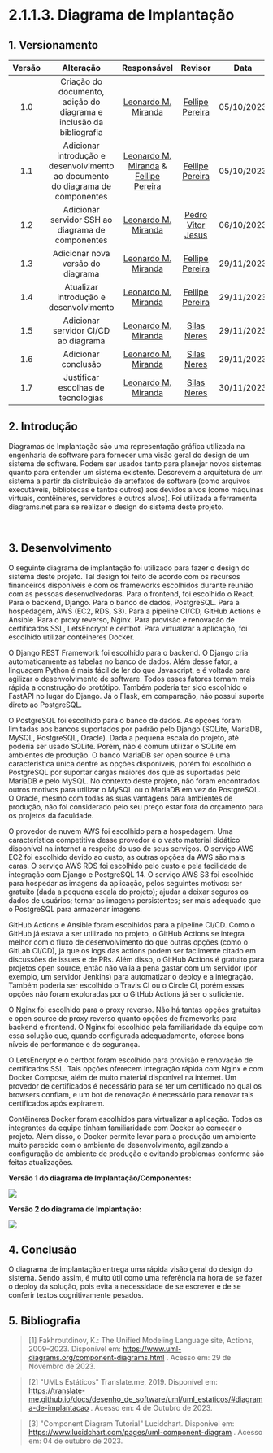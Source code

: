 # 2.1.1.3. Diagrama de Implantação

## 1. Versionamento

| Versão |                      Alteração                      |    Responsável     |      Revisor       | Data  |
| :----: | :-------------------------------------------------: | :----------------: | :----------------: | :---: |
|  1.0   |  Criação do documento, adição do diagrama e inclusão da bibliografia   | [Leonardo M. Miranda](https://github.com/leomichalski)  | [Fellipe Pereira](https://github.com/fellipepcs) | 05/10/2023 |
|  1.1   |  Adicionar introdução e desenvolvimento ao documento do diagrama de componentes   | [Leonardo M. Miranda](https://github.com/leomichalski) & [Fellipe Pereira](https://github.com/fellipepcs) | [Fellipe Pereira](https://github.com/fellipepcs)| 05/10/2023 |
|  1.2   |  Adicionar servidor SSH ao diagrama de componentes | [Leonardo M. Miranda](https://github.com/leomichalski) | [Pedro Vitor Jesus](https://github.com/Peedrooo) | 06/10/2023 |
|  1.3   |  Adicionar nova versão do diagrama | [Leonardo M. Miranda](https://github.com/leomichalski) | [Fellipe Pereira](https://github.com/fellipepcs) | 29/11/2023 |
|  1.4   |  Atualizar introdução e desenvolvimento | [Leonardo M. Miranda](https://github.com/leomichalski) | [Fellipe Pereira](https://github.com/fellipepcs) | 29/11/2023 |
|  1.5   |  Adicionar servidor CI/CD ao diagrama | [Leonardo M. Miranda](https://github.com/leomichalski) | [Silas Neres](https://github.com/Silas-neres) | 29/11/2023 |
|  1.6   |  Adicionar conclusão | [Leonardo M. Miranda](https://github.com/leomichalski) | [Silas Neres](https://github.com/Silas-neres) | 29/11/2023 |
|  1.7   |  Justificar escolhas de tecnologias | [Leonardo M. Miranda](https://github.com/leomichalski) | [Silas Neres](https://github.com/Silas-neres) | 30/11/2023 |

## 2. Introdução

Diagramas de Implantação são uma representação gráfica utilizada na engenharia de software para fornecer uma visão geral do design de um sistema de software. Podem ser usados tanto para planejar novos sistemas quanto para entender um sistema existente. Descrevem a arquitetura de um sistema a partir da distribuição de artefatos de software (como arquivos executáveis, bibliotecas e tantos outros) aos devidos alvos (como máquinas virtuais, contêineres, servidores e outros alvos). Foi utilizada a ferramenta diagrams.net para se realizar o design do sistema deste projeto.

<br/>


## 3. Desenvolvimento

O seguinte diagrama de implantação foi utilizado para fazer o design do sistema deste projeto. Tal design foi feito de acordo com os recursos financeiros disponíveis e com os frameworks escolhidos durante reunião com as pessoas desenvolvedoras. Para o frontend, foi escolhido o React. Para o backend, Django. Para o banco de dados, PostgreSQL. Para a hospedagem, AWS (EC2, RDS, S3). Para a pipeline CI/CD, GitHub Actions e Ansible. Para o proxy reverso, Nginx. Para provisão e renovação de certificados SSL, LetsEncrypt e certbot. Para virtualizar a aplicação, foi escolhido utilizar contêineres Docker.

<!-- O React foi escolhido para o frontend. Também poderia ter sido escolhido tal, tal e tal. -->

O Django REST Framework foi escolhido para o backend. O Django cria automaticamente as tabelas no banco de dados. Além desse fator, a linguagem Python é mais fácil de ler do que Javascript, e é voltada para agilizar o desenvolvimento de software. Todos esses fatores tornam mais rápida a construção do protótipo. Também poderia ter sido escolhido o FastAPI no lugar do Django. Já o Flask, em comparação, não possui suporte direto ao PostgreSQL.

O PostgreSQL foi escolhido para o banco de dados. As opções foram limitadas aos bancos suportados por padrão pelo Django (SQLite, MariaDB, MySQL, PostgreSQL, Oracle). Dada a pequena escala do projeto, até poderia ser usado SQLite. Porém, não é comum utilizar o SQLite em ambientes de produção. O banco MariaDB ser open source é uma característica única dentre as opções disponíveis, porém foi escolhido o PostgreSQL por suportar cargas maiores dos que as suportadas pelo MariaDB e pelo MySQL. No contexto deste projeto, não foram encontrados outros motivos para utilizar o MySQL ou o MariaDB em vez do PostgreSQL. O Oracle, mesmo com todas as suas vantagens para ambientes de produção, não foi considerado pelo seu preço estar fora do orçamento para os projetos da faculdade.

O provedor de nuvem AWS foi escolhido para a hospedagem. Uma característica competitiva desse provedor é o vasto material didático disponível na internet a respeito do uso de seus serviços. O serviço AWS EC2 foi escolhido devido ao custo, as outras opções da AWS são mais caras. O serviço AWS RDS foi escolhido pelo custo e pela facilidade de integração com Django e PostgreSQL 14. O serviço AWS S3 foi escolhido para hospedar as imagens da aplicação, pelos seguintes motivos: ser gratuito (dada a pequena escala do projeto); ajudar a deixar seguros os dados de usuários; tornar as imagens persistentes; ser mais adequado que o PostgreSQL para armazenar imagens.

GitHub Actions e Ansible foram escolhidos para a pipeline CI/CD. Como o GitHub já estava a ser utilizado no projeto, o GitHub Actions se integra melhor com o fluxo de desenvolvimento do que outras opções (como o GitLab CI/CD), já que os logs das actions podem ser facilmente citado em discussões de issues e de PRs. Além disso, o GitHub Actions é gratuito para projetos open source, então não valia a pena gastar com um servidor (por exemplo, um servidor Jenkins) para automatizar o deploy e a integração. Também poderia ser escolhido o Travis CI ou o Circle CI, porém essas opções não foram exploradas por o GitHub Actions já ser o suficiente.

O Nginx foi escolhido para o proxy reverso. Não há tantas opções gratuitas e open source de proxy reverso quanto opções de frameworks para backend e frontend. O Nginx foi escolhido pela familiaridade da equipe com essa solução que, quando configurada adequadamente, oferece bons níveis de performance e de segurança.

O LetsEncrypt e o certbot foram escolhido para provisão e renovação de certificados SSL. Tais opções oferecem integração rápida com Nginx e com Docker Compose, além de muito material disponível na internet. Um provedor de certificados é necessário para se ter um certificado no qual os browsers confiam, e um bot de renovação é necessário para renovar tais certificados após expirarem.

Contêineres Docker foram escolhidos para virtualizar a aplicação. Todos os integrantes da equipe tinham familiaridade com Docker ao começar o projeto. Além disso, o Docker permite levar para a produção um ambiente muito parecido com o ambiente de desenvolvimento, agilizando a configuração do ambiente de produção e evitando problemas conforme são feitas atualizações.

**Versão 1 do diagrama de Implantação/Componentes:**

<img align="center" src="./img/diagrama_de_componentes.png">

<br/>

**Versão 2 do diagrama de Implantação:**

<img align="center" src="./img/diagrama_de_implantacao.png">

<br/>

## 4. Conclusão

O diagrama de implantação entrega uma rápida visão geral do design do sistema. Sendo assim, é muito útil como uma referência na hora de se fazer o deploy da solução, pois evita a necessidade de se escrever e de se conferir textos cognitivamente pesados.

## 5. Bibliografia

> [1] Fakhroutdinov, K.: The Unified Modeling Language site,
Actions, 2009–2023. Disponível em: https://www.uml-diagrams.org/component-diagrams.html . Acesso em: 29 de Novembro de 2023.

> [2] "UMLs Estáticos" Translate.me, 2019. Disponível em: https://translate-me.github.io/docs/desenho_de_software/uml/uml_estaticos/#diagrama-de-implantacao . Acesso em: 4 de Outubro de 2023.

> [3] "Component Diagram Tutorial" Lucidchart. Disponível em: https://www.lucidchart.com/pages/uml-component-diagram . Acesso em: 04 de outubro de 2023.
